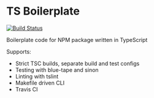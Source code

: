 TS Boilerplate
==============
[![Build Status](https://travis-ci.org/fongandrew/ts-boilerplate.svg?branch=master)](https://travis-ci.org/fongandrew/ts-boilerplate)

Boilerplate code for NPM package written in TypeScript

Supports:
* Strict TSC builds, separate build and test configs
* Testing with blue-tape and sinon
* Linting with tslint
* Makefile driven CLI
* Travis CI
